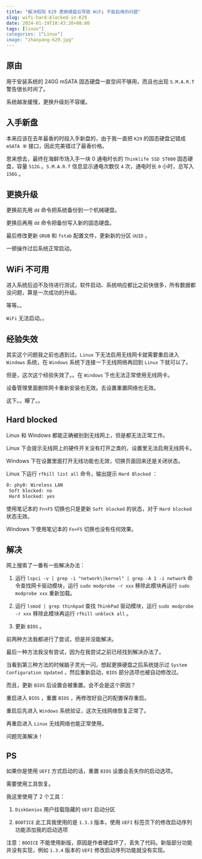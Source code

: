 ```yaml
---
title: "解决昭阳 K29 更换硬盘后导致 WiFi 不能启用的问题"
slug: wifi-hard-blocked-in-K29
date: 2024-01-19T10:43:28+08:00
tags: [linux"]
categories: ["Linux"]
image: "zhaoyang-k29.jpg"
---
```


## 原由

用于安装系统的 240G mSATA 固态硬盘一直空间不够用，而且也出现 `S.M.A.R.T` 警告很长时间了。

系统越发缓慢，更换升级刻不容缓。

## 入手新盘

本来应该在去年最香的时段入手新盘的，由于我一直把 `K29` 的固态硬盘记错成 `mSATA 半` 接口，因此完美错过了最香价格。

思来想去，最终在海鲜市场入手一块 0 通电时长的 `Thinklife SSD ST600` 固态硬盘，容量 `512G` 。`S.M.A.R.T` 信息显示通电次数仅 `4` 次，通电时长 `0` 小时，总写入  `156G` 。

## 更换升级

更换前先用 `dd` 命令把系统备份到一个机械硬盘。

更换后再用 `dd` 命令把备份写入新的固态硬盘。

最后修改更新 `GRUB` 和 `fstab` 配置文件，更新新的分区 `UUID` 。

一顿操作过后系统正常启动。

## WiFi 不可用

进入系统后迫不及待进行测试，软件启动、系统响应都比之前快很多，所有数据都没问题，算是一次成功的升级。

等等。。

`WiFi` 无法启动。。

## 经验失效

其实这个问题我之前也遇到过。`Linux` 下无法启用无线网卡就需要重启进入 `Windows` 系统，在 `Windows` 系统下连接一下无线网络再回到 `Linux` 下就可以了。

但是，这次这个经验失效了。。在 `Windows` 下也无法正常使用无线网卡。

设备管理里面删除网卡重新安装也无效。去设置重置网络也无效。

这下。。矇了。。

## Hard blocked

Linux 和 Windows 都能正确被别到无线网上，但是都无法正常工作。

Linux 下会提示无线网上的硬件开关没有打开之类的，设置里无法启用无线网卡。

Windows 下在设置里面打开无线功能也无效，切换页面回来还是关闭状态。

Linux 下运行 `rfkill list all` 命令，输出提示 `Hard Blocked` ：

```bash
0: phy0: Wireless LAN
 Soft blocked: no
 Hard blocked: yes
```

使用笔记本的 `Fn+F5` 切换也只是更新 `Soft blocked` 的状态，对于 `Hard blocked` 状态无效。

Windows 下使用笔记本的 `Fn+F5` 切换也没有任何效果。

## 解决

网上搜索了一番有一些解决办法：

1. 运行 `lspci -v | grep -i "network\|kernel" | grep -A 1 -i network` 命令查找网卡驱动模块，运行 `sudo modprobe -r xxx` 移除此模块再运行 `sudo modprobe xxx` 重新加载。

2. 运行 `lsmod | grep thinkpad` 查找 `ThinkPad` 驱动模块，运行 `sudo modprobe -r xxx` 移除此模块再运行 `rfkill unblock all` 。

3. 更新 `BIOS` 。

前两种方法我都进行了尝试，但是并没能解决。

最后一种方法我没有尝试，因为在我尝试之前已经找到解决办法了。

当看到第三种方法的时候脑子灵光一闪，想起更换硬盘之后系统提示过 `System Configuration Updated` ，然后重新启动，`BIOS` 部分选项也被自动修改过。

而且，更新 `BIOS` 后设置会被重置。会不会是这个原因？

重启进入 `BIOS` ，重置 `BIOS` ，再修改好自己的配置保存重启。

重启后先进入 `Windows` 系统验证，这次无线网络恢复正常了。

再重启进入 `Linux` 无线网络也能正常使用。

问题完美解决！

## PS

如果你是使用 `UEFI` 方式启动的话，重置 `BIOS` 设置会丢失你的启动选项。

需要使用工具恢复。

我这里使用了 2 个工具：

1. `DiskGenius` 用户挂载隐藏的 `UEFI` 启动分区

2. `BOOTICE` 此工具我使用的是 `1.3.3` 版本，使用 `UEFI` 标签页下的修改启动序列功能添加我的启动选项

注意：`BOOICE` 不能使用新版，原因是作者硬盘坏了，丢失了代码。新版部分功能并没有实现，例如 `1.3.4` 版本的 `UEFI` 修改启动序列功能就没有实现。
